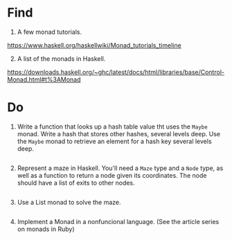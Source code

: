 # Find

1. A few monad tutorials.

https://www.haskell.org/haskellwiki/Monad_tutorials_timeline

2. A list of the monads in Haskell.

https://downloads.haskell.org/~ghc/latest/docs/html/libraries/base/Control-Monad.html#t%3AMonad

# Do

1. Write a function that looks up a hash table value tht uses the `Maybe` monad.
Write a hash that stores other hashes, several levels deep. Use the `Maybe`
monad to retrieve an element for a hash key several levels deep.

```Haskell
```

2. Represent a maze in Haskell. You'll need a `Maze` type and a `Node` type, as
well as a function to return a node given its coordinates. The node should have
a list of exits to other nodes.

```Haskell
```

3. Use a List monad to solve the maze.

```Haskell
```

4. Implement a Monad in a nonfuncional language. (See the article series on
monads in Ruby)

```Haskell
```

